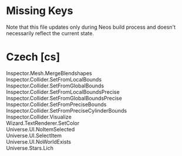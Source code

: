 # Missing Keys
Note that this file updates only during Neos build process and doesn't necessarily reflect the current state.

# Czech [cs]
Inspector.Mesh.MergeBlendshapes  
Inspector.Collider.SetFromLocalBounds  
Inspector.Collider.SetFromGlobalBounds  
Inspector.Collider.SetFromLocalBoundsPrecise  
Inspector.Collider.SetFromGlobalBoundsPrecise  
Inspector.Collider.SetFromPreciseBounds  
Inspector.Collider.SetFromPreciseCylinderBounds  
Inspector.Collider.Visualize  
Wizard.TextRenderer.SetColor  
Universe.UI.NoItemSelected  
Universe.UI.SelectItem  
Universe.UI.NoWorldExists  
Universe.Stars.Lich  

